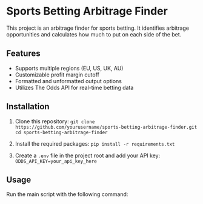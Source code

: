 # Sports Betting Arbitrage Finder

This project is an arbitrage finder for sports betting. It identifies arbitrage opportunities and calculates how much to put on each side of the bet.

## Features

- Supports multiple regions (EU, US, UK, AU)
- Customizable profit margin cutoff
- Formatted and unformatted output options
- Utilizes The Odds API for real-time betting data

## Installation

1. Clone this repository:   ```
   git clone https://github.com/yourusername/sports-betting-arbitrage-finder.git
   cd sports-betting-arbitrage-finder   ```

2. Install the required packages:   ```
   pip install -r requirements.txt   ```

3. Create a `.env` file in the project root and add your API key:   ```
   ODDS_API_KEY=your_api_key_here   ```

## Usage

Run the main script with the following command:

